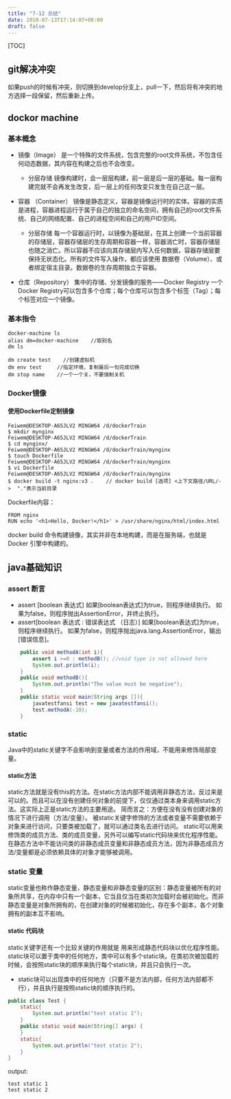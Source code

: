 ```yaml
---
title: "7-12 总结"
date: 2018-07-13T17:14:07+08:00
draft: false
---
```


[TOC]

## git解决冲突
如果push的时候有冲突，则切换到develop分支上，pull一下，然后将有冲突的地方选择一段保留，然后重新上传。

## dockor machine
### 基本概念
- 镜像（Image）
是一个特殊的文件系统，包含完整的root文件系统，不包含任何动态数据，其内容在构建之后也不会改变。
    - 分层存储
镜像构建时，会一层层构建，前一层是后一层的基础。每一层构建完就不会再发生改变，后一层上的任何改变只发生在自己这一层。

- 容器 （Container）
镜像是静态定义，容器是镜像运行时的实体。容器的实质是进程，容器进程运行于属于自己的独立的命名空间，拥有自己的root文件系统、自己的网络配置、自己的进程空间和自己的用户ID空间。
    - 分层存储
每一个容器运行时，以镜像为基础层，在其上创建一个当前容器的存储层，容器存储层的生存周期和容器一样，容器消亡时，容器存储层也随之消亡。所以容器不应该向其存储层内写入任何数据，容器存储层要保持无状态化。所有的文件写入操作，都应该使用 数据卷（Volume）、或者绑定宿主目录。数据卷的生存周期独立于容器。
- 仓库（Repository）
集中的存储、分发镜像的服务——Docker Registry
一个Docker Registry可以包含多个仓库；每个仓库可以包含多个标签（Tag）；每个标签对应一个镜像。
### 基本指令
```shell
docker-machine ls
alias dm=docker-machine    //取别名
dm ls

dm create test    //创建虚拟机
dm env test     //指定环境，复制最后一句完成切换
dm stop name    //一个一个关，不要强制关机
```
### Docker镜像
#### 使用Dockerfile定制镜像
```shell
Feiwem@DESKTOP-A65JLV2 MINGW64 /d/dockerTrain
$ mkdir mynginx
Feiwem@DESKTOP-A65JLV2 MINGW64 /d/dockerTrain
$ cd mynginx/
Feiwem@DESKTOP-A65JLV2 MINGW64 /d/dockerTrain/mynginx
$ touch Dockerfile
Feiwem@DESKTOP-A65JLV2 MINGW64 /d/dockerTrain/mynginx
$ vi Dockerfile
Feiwem@DESKTOP-A65JLV2 MINGW64 /d/dockerTrain/mynginx
$ docker build -t nginx:v3 .    // docker build [选项] <上下文路径/URL/->  "."表示当前目录
```
Dockerfile内容：
```
FROM nginx
RUN echo '<h1>Hello, Docker!</h1>' > /usr/share/nginx/html/index.html
```
docker build 命令构建镜像，其实并非在本地构建，而是在服务端，也就是 Docker 引擎中构建的。

## java基础知识
### assert 断言
- assert [boolean 表达式]
如果[boolean表达式]为true，则程序继续执行。
如果为false，则程序抛出AssertionError，并终止执行。
- assert[boolean 表达式 : 错误表达式 （日志）]
如果[boolean表达式]为true，则程序继续执行。
如果为false，则程序抛出java.lang.AssertionError，输出[错误信息]。
```java
    public void methodA(int i){
        assert i >=0 : methodB(); //void type is not allowed here
        System.out.println(i);
    }
    public void methodB(){
        System.out.println("The value must be negative");
    }
    public static void main(String args []){
        javatestfansi test = new javatestfansi();
        test.methodA(-10);
    }
```
### static
Java中的static关键字不会影响到变量或者方法的作用域，不能用来修饰局部变量。
#### static方法
static方法就是没有this的方法。在static方法内部不能调用非静态方法，反过来是可以的。而且可以在没有创建任何对象的前提下，仅仅通过类本身来调用static方法。这实际上正是static方法的主要用途。
简而言之：方便在没有没有创建对象的情况下进行调用（方法/变量）。
被static关键字修饰的方法或者变量不需要依赖于对象来进行访问，只要类被加载了，就可以通过类名去进行访问。
static可以用来修饰类的成员方法、类的成员变量，另外可以编写static代码块来优化程序性能。
在静态方法中不能访问类的非静态成员变量和非静态成员方法，因为非静态成员方法/变量都是必须依赖具体的对象才能够被调用。
### static 变量
static变量也称作静态变量，静态变量和非静态变量的区别：静态变量被所有的对象所共享，在内存中只有一个副本，它当且仅当在类初次加载时会被初始化。而非静态变量是对象所拥有的，在创建对象的时候被初始化，存在多个副本，各个对象拥有的副本互不影响。
#### static 代码块
static关键字还有一个比较关键的作用就是 用来形成静态代码块以优化程序性能。static块可以置于类中的任何地方，类中可以有多个static块。在类初次被加载的时候，会按照static块的顺序来执行每个static块，并且只会执行一次。
- static块可以出现类中的任何地方（只要不是方法内部，任何方法内部都不行），并且执行是按照static块的顺序执行的。
```java
public class Test { 
    static{
        System.out.println("test static 1");
    }
    public static void main(String[] args) {         
    }    
    static{
        System.out.println("test static 2");
    }
}
```
output:
```shell
test static 1
test static 2
```
